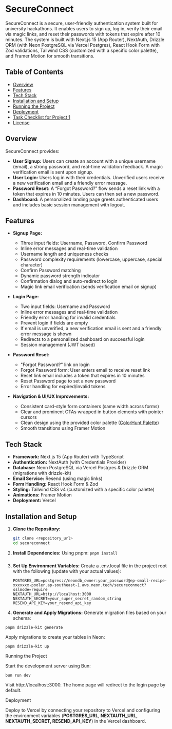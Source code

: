 # SecureConnect

SecureConnect is a secure, user-friendly authentication system built for university hackathons. It enables users to sign up, log in, verify their email via magic links, and reset their passwords with tokens that expire after 10 minutes. The system is built with Next.js 15 (App Router), NextAuth, Drizzle ORM (with Neon PostgreSQL via Vercel Postgres), React Hook Form with Zod validations, Tailwind CSS (customized with a specific color palette), and Framer Motion for smooth transitions.

## Table of Contents

- [Overview](#overview)
- [Features](#features)
- [Tech Stack](#tech-stack)
- [Installation and Setup](#installation-and-setup)
- [Running the Project](#running-the-project)
- [Deployment](#deployment)
- [Task Checklist for Project 1](#task-checklist-for-project-1)
- [License](#license)

## Overview

SecureConnect provides:
- **User Signup:** Users can create an account with a unique username (email), a strong password, and real-time validation feedback. A magic verification email is sent upon signup.
- **User Login:** Users log in with their credentials. Unverified users receive a new verification email and a friendly error message.
- **Password Reset:** A “Forgot Password?” flow sends a reset link with a token that expires in 10 minutes. Users can then set a new password.
- **Dashboard:** A personalized landing page greets authenticated users and includes basic session management with logout.

## Features

- **Signup Page:**  
  - Three input fields: Username, Password, Confirm Password  
  - Inline error messages and real-time validation  
  - Username length and uniqueness checks  
  - Password complexity requirements (lowercase, uppercase, special character)  
  - Confirm Password matching  
  - Dynamic password strength indicator  
  - Confirmation dialog and auto-redirect to login  
  - Magic link email verification (sends verification email on signup)

- **Login Page:**  
  - Two input fields: Username and Password  
  - Inline error messages and real-time validation  
  - Friendly error handling for invalid credentials  
  - Prevent login if fields are empty  
  - If email is unverified, a new verification email is sent and a friendly error message is shown  
  - Redirects to a personalized dashboard on successful login  
  - Session management (JWT based)

- **Password Reset:**  
  - "Forgot Password?" link on login  
  - Forgot Password form: User enters email to receive reset link  
  - Reset link email includes a token that expires in 10 minutes  
  - Reset Password page to set a new password  
  - Error handling for expired/invalid tokens

- **Navigation & UI/UX Improvements:**  
  - Consistent card-style form containers (same width across forms)  
  - Clear and prominent CTAs wrapped in button elements with pointer cursors  
  - Clean design using the provided color palette ([ColorHunt Palette](https://colorhunt.co/palette/27374d526d829db2bfdde6ed))  
  - Smooth transitions using Framer Motion

## Tech Stack

- **Framework:** Next.js 15 (App Router) with TypeScript  
- **Authentication:** NextAuth (with Credentials Provider)  
- **Database:** Neon PostgreSQL via Vercel Postgres & Drizzle ORM (migrations with drizzle-kit)  
- **Email Service:** Resend (using magic links)  
- **Form Handling:** React Hook Form & Zod  
- **Styling:** Tailwind CSS v4 (customized with a specific color palette)  
- **Animations:** Framer Motion  
- **Deployment:** Vercel

## Installation and Setup

1. **Clone the Repository:**

   ```bash
   git clone <repository_url>
   cd secureconnect
2. **Install Dependencies:**
Using pnpm:
`pnpm install`
###

3. **Set Up Environment Variables:**
Create a .env.local file in the project root with the following (update with your actual values):

    ```env
    POSTGRES_URL=postgres://neondb_owner:your_password@ep-small-recipe-xxxxxxx-pooler.ap-southeast-1.aws.neon.tech/secureconnect?sslmode=require
    NEXTAUTH_URL=http://localhost:3000
    NEXTAUTH_SECRET=your_super_secret_random_string
    RESEND_API_KEY=your_resend_api_key
4. **Generate and Apply Migrations:**
Generate migration files based on your schema:

`pnpm drizzle-kit generate`

Apply migrations to create your tables in Neon:

`pnpm drizzle-kit up`

Running the Project

Start the development server using Bun:

`bun run dev`

Visit http://localhost:3000. The home page will redirect to the login page by default.

Deployment

Deploy to Vercel by connecting your repository to Vercel and configuring the environment variables (**POSTGRES_URL, NEXTAUTH_URL, NEXTAUTH_SECRET, RESEND_API_KEY**) in the Vercel dashboard.